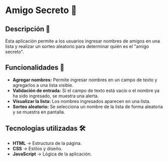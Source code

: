 # Amigo Secreto 🎁

## Descripción 📌
Esta aplicación permite a los usuarios ingresar nombres de amigos en una lista y realizar un sorteo aleatorio para determinar quién es el "amigo secreto".

## Funcionalidades 🚀
- **Agregar nombres:** Permite ingresar nombres en un campo de texto y agregarlos a una lista visible.
- **Validación de entrada:** Si el campo de texto está vacío o el nombre ya ha sido ingresado, se muestra una alerta.
- **Visualizar la lista:** Los nombres ingresados aparecen en una lista.
- **Sorteo aleatorio:** Se selecciona un nombre de la lista de forma aleatoria y se muestra en pantalla.

## Tecnologías utilizadas 🛠️
- **HTML** → Estructura de la página.
- **CSS** → Estilos y diseño.
- **JavaScript** → Lógica de la aplicación.
